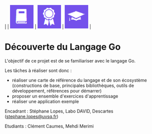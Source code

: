 |   | <a href="carte_reference/CARTE.md"> <img src="pics/logo_carte.png"></a> | <a href="EXOS.md"> <img src="pics/logo_exos.png" alt="Exercices d'apprentissage"></a> | <a href="APPLI.md"> <img src="pics/logo_appli.png" alt="Application"></a> |

# Découverte du Langage Go

L'objectif de ce projet est de se familiariser avec le langage Go. 

Les tâches à réaliser sont donc : 

- réaliser une carte de référence du langage et de son écosystème 
(constructions de base, principales bibliothèques, outils de développement, 
références pour démarrer)
- proposer un ensemble d'exercices d'apprentissage
- réaliser une application exemple

Encadrant : Stéphane Lopes, Labo DAVID, Descartes (stephane.lopes@uvsq.fr)

Etudiants : Clément Caumes, Mehdi Merimi
